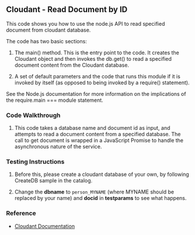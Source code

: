 ## Cloudant - Read Document by ID

This code shows you how to use the node.js API to read specified document from cloudant database. 

The code has two basic sections:

1. The main() method. This is the entry point to the code. It creates the Cloudant object and then invokes the db.get() to read a specified document content from the Cloudant database.

2. A set of default parameters and the code that runs this module if it is invoked by itself (as opposed to being invoked by a require() statement).

See the Node.js documentation for more information on the implications of the require.main === module statement.

### Code Walkthrough
1. This code takes a database name and document id as input, and attempts to read a document content from a specified database. The call to get document is wrapped in a JavaScript Promise to handle the asynchronous nature of the service.

### Testing Instructions
1. Before this, please create a cloudant database of your own, by following CreateDB sample in the catalog.

2. Change the **dbname** to `person_MYNAME` (where MYNAME should be replaced by your name) and **docid** in **testparams** to see what happens.

### Reference
* [Cloudant Documentation](https://docs.cloudant.com/)